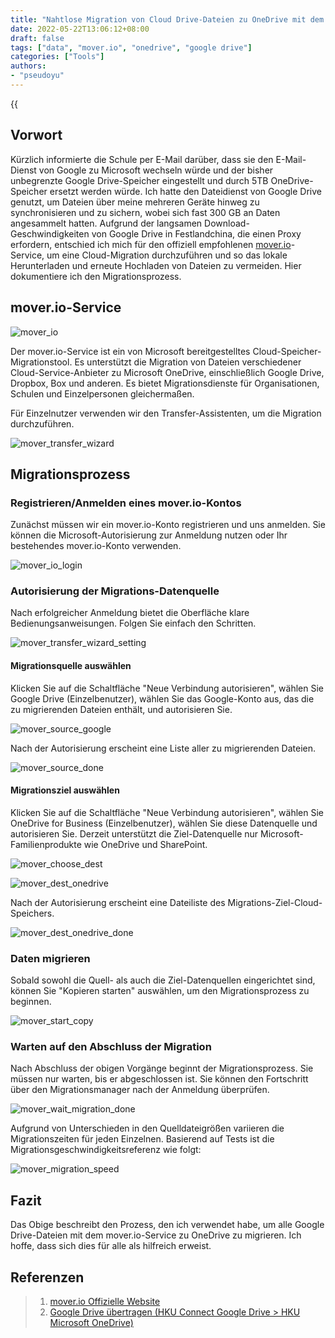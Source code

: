 ```yaml
---
title: "Nahtlose Migration von Cloud Drive-Dateien zu OneDrive mit dem mover.io-Service"
date: 2022-05-22T13:06:12+08:00
draft: false
tags: ["data", "mover.io", "onedrive", "google drive"]
categories: ["Tools"]
authors:
- "pseudoyu"
---
```


{{<audio src="audios/here_after_us.mp3" caption="《Here, After Us - Mayday》" >}}

## Vorwort

Kürzlich informierte die Schule per E-Mail darüber, dass sie den E-Mail-Dienst von Google zu Microsoft wechseln würde und der bisher unbegrenzte Google Drive-Speicher eingestellt und durch 5TB OneDrive-Speicher ersetzt werden würde. Ich hatte den Dateidienst von Google Drive genutzt, um Dateien über meine mehreren Geräte hinweg zu synchronisieren und zu sichern, wobei sich fast 300 GB an Daten angesammelt hatten. Aufgrund der langsamen Download-Geschwindigkeiten von Google Drive in Festlandchina, die einen Proxy erfordern, entschied ich mich für den offiziell empfohlenen [mover.io](https://mover.io)-Service, um eine Cloud-Migration durchzuführen und so das lokale Herunterladen und erneute Hochladen von Dateien zu vermeiden. Hier dokumentiere ich den Migrationsprozess.

## mover.io-Service

![mover_io](https://image.pseudoyu.com/images/mover_io.png)

Der mover.io-Service ist ein von Microsoft bereitgestelltes Cloud-Speicher-Migrationstool. Es unterstützt die Migration von Dateien verschiedener Cloud-Service-Anbieter zu Microsoft OneDrive, einschließlich Google Drive, Dropbox, Box und anderen. Es bietet Migrationsdienste für Organisationen, Schulen und Einzelpersonen gleichermaßen.

Für Einzelnutzer verwenden wir den Transfer-Assistenten, um die Migration durchzuführen.

![mover_transfer_wizard](https://image.pseudoyu.com/images/mover_transfer_wizard.png)

## Migrationsprozess

### Registrieren/Anmelden eines mover.io-Kontos

Zunächst müssen wir ein mover.io-Konto registrieren und uns anmelden. Sie können die Microsoft-Autorisierung zur Anmeldung nutzen oder Ihr bestehendes mover.io-Konto verwenden.

![mover_io_login](https://image.pseudoyu.com/images/mover_io_login.png)

### Autorisierung der Migrations-Datenquelle

Nach erfolgreicher Anmeldung bietet die Oberfläche klare Bedienungsanweisungen. Folgen Sie einfach den Schritten.

![mover_transfer_wizard_setting](https://image.pseudoyu.com/images/mover_transfer_wizard_setting.png)

#### Migrationsquelle auswählen

Klicken Sie auf die Schaltfläche "Neue Verbindung autorisieren", wählen Sie Google Drive (Einzelbenutzer), wählen Sie das Google-Konto aus, das die zu migrierenden Dateien enthält, und autorisieren Sie.

![mover_source_google](https://image.pseudoyu.com/images/mover_source_google.png)

Nach der Autorisierung erscheint eine Liste aller zu migrierenden Dateien.

![mover_source_done](https://image.pseudoyu.com/images/mover_source_done.png)

#### Migrationsziel auswählen

Klicken Sie auf die Schaltfläche "Neue Verbindung autorisieren", wählen Sie OneDrive for Business (Einzelbenutzer), wählen Sie diese Datenquelle und autorisieren Sie. Derzeit unterstützt die Ziel-Datenquelle nur Microsoft-Familienprodukte wie OneDrive und SharePoint.

![mover_choose_dest](https://image.pseudoyu.com/images/mover_choose_dest.png)

![mover_dest_onedrive](https://image.pseudoyu.com/images/mover_dest_onedrive.png)

Nach der Autorisierung erscheint eine Dateiliste des Migrations-Ziel-Cloud-Speichers.

![mover_dest_onedrive_done](https://image.pseudoyu.com/images/mover_dest_onedrive_done.png)

### Daten migrieren

Sobald sowohl die Quell- als auch die Ziel-Datenquellen eingerichtet sind, können Sie "Kopieren starten" auswählen, um den Migrationsprozess zu beginnen.

![mover_start_copy](https://image.pseudoyu.com/images/mover_start_copy.png)

### Warten auf den Abschluss der Migration

Nach Abschluss der obigen Vorgänge beginnt der Migrationsprozess. Sie müssen nur warten, bis er abgeschlossen ist. Sie können den Fortschritt über den Migrationsmanager nach der Anmeldung überprüfen.

![mover_wait_migration_done](https://image.pseudoyu.com/images/mover_wait_migration_done.png)

Aufgrund von Unterschieden in den Quelldateigrößen variieren die Migrationszeiten für jeden Einzelnen. Basierend auf Tests ist die Migrationsgeschwindigkeitsreferenz wie folgt:

![mover_migration_speed](https://image.pseudoyu.com/images/mover_migration_speed.png)

## Fazit

Das Obige beschreibt den Prozess, den ich verwendet habe, um alle Google Drive-Dateien mit dem mover.io-Service zu OneDrive zu migrieren. Ich hoffe, dass sich dies für alle als hilfreich erweist.

## Referenzen

> 1. [mover.io Offizielle Website](https://mover.io/)
> 2. [Google Drive übertragen
(HKU Connect Google Drive > HKU Microsoft OneDrive)](https://its.hku.hk/kb/ways-on-reducing-storage-on-google-drive-google-photos-and-gmail/#b-transfer-google-drive)